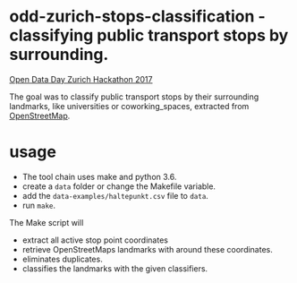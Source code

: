 # odd-zurich-stops-classification - classifying public transport stops by surrounding.

[Open Data Day Zurich Hackathon 2017](http://zurich-r-user-group.github.io/hackathon.html)

The goal was to classify public transport stops by their surrounding landmarks, like universities or coworking_spaces, extracted from [OpenStreetMap](http://openstreetmap.org).

# usage
- The tool chain uses make and python 3.6.
- create a ``data`` folder or change the Makefile variable.
- add the ``data-examples/haltepunkt.csv`` file to ``data``.
- run ``make``.

The Make script will
- extract all active stop point coordinates
- retrieve OpenStreetMaps landmarks with around these coordinates.
- eliminates duplicates.
- classifies the landmarks with the given classifiers.

